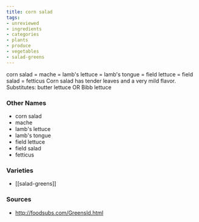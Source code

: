 ```yaml
---
title: corn salad
tags:
- unreviewed
- ingredients
- categories
- plants
- produce
- vegetables
- salad-greens
---
```

corn salad = mache = lamb's lettuce = lamb's tongue = field lettuce = field salad = fetticus Corn salad has tender leaves and a very mild flavor. Substitutes: butter lettuce OR Bibb lettuce

### Other Names

* corn salad
* mache
* lamb's lettuce
* lamb's tongue
* field lettuce
* field salad
* fetticus

### Varieties

* [[salad-greens]]

### Sources
* http://foodsubs.com/Greensld.html
